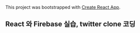 This project was bootstrapped with [Create React App](https://github.com/facebook/create-react-app).

## React 와 Firebase 실습, twitter clone 코딩

